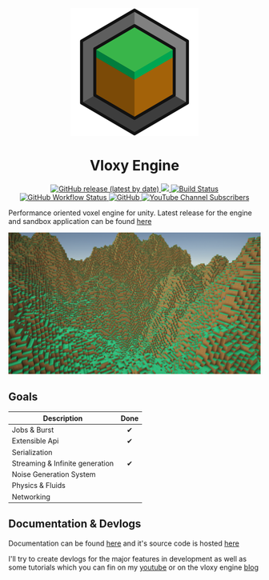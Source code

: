 ﻿<p align="center">
  <img src="https://raw.githubusercontent.com/BLaZeKiLL/VloxyEngine/main/.github/assets/vloxy_logo.svg" width=256>
  <h1 align="center">Vloxy Engine</h1>
</p>

<p align="center">
  <a href="https://github.com/BLaZeKiLL/VloxyEngine/releases">
    <img alt="GitHub release (latest by date)" src="https://img.shields.io/github/v/release/BLaZeKiLL/VloxyEngine">
  </a>
  <a href="https://openupm.com/packages/io.codeblaze.vloxyengine/">
    <img src="https://img.shields.io/npm/v/io.codeblaze.vloxyengine?label=openupm&amp;registry_uri=https://package.openupm.com" />
  </a>
  <a href="https://github.com/BLaZeKiLL/VloxyEngine/actions">
    <img alt="Build Status" src="https://img.shields.io/github/workflow/status/BLaZeKiLL/VloxyEngine/Build">
  </a>
  <a href="https://blazekill.github.io/vloxy-docs/">
    <img alt="GitHub Workflow Status" src="https://img.shields.io/github/workflow/status/BLaZeKiLL/vloxy-docs/Deploy%20to%20GitHub%20Pages?label=docs">
  </a>
  <a href="https://github.com/BLaZeKiLL/VloxyEngine/blob/main/LICENSE.md">
    <img alt="GitHub" src="https://img.shields.io/github/license/BLaZeKiLL/VloxyEngine">
  </a>
  <a href="https://www.youtube.com/c/CodeBlazeX">
    <img alt="YouTube Channel Subscribers" src="https://img.shields.io/youtube/channel/subscribers/UC_qfPIYfXOvg0SDAc8Z68WA?label=CodeBlaze&style=social">
  </a>
</p>

Performance oriented voxel engine for unity. Latest release for the engine and sandbox application can be found [here](https://github.com/BLaZeKiLL/VloxyEngine/releases)

<img src="https://raw.githubusercontent.com/BLaZeKiLL/VloxyEngine/main/.github/assets/vloxy_engine.png">

## Goals

| Description                     | Done |
|---------------------------------|:----:|
| Jobs & Burst                    |  ✔   |
| Extensible Api                  |  ✔   |
| Serialization                   |      |
| Streaming & Infinite generation |  ✔   |
| Noise Generation System         |      |
| Physics & Fluids                |      |
| Networking                      |      |

## Documentation & Devlogs
Documentation can be found [here](https://blazekill.github.io/vloxy-docs/) and it's source code is hosted [here](https://github.com/BLaZeKiLL/vloxy-docs)

I'll try to create devlogs for the major features in development as well as some tutorials which you can fin on my [youtube](https://www.youtube.com/c/CodeBlazeX) or on the vloxy engine [blog](https://blazekill.github.io/vloxy-docs/blog)


